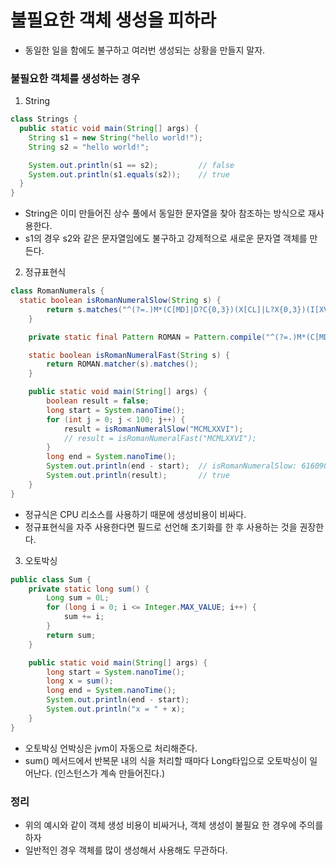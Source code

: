 # 불필요한 객체 생성을 피하라

- 동일한 일을 함에도 불구하고 여러번 생성되는 상황을 만들지 말자.

### 불필요한 객체를 생성하는 경우
1. String
```java
class Strings {
  public static void main(String[] args) {
    String s1 = new String("hello world!");
    String s2 = "hello world!";

    System.out.println(s1 == s2);         // false
    System.out.println(s1.equals(s2));    // true
  }
}
```
- String은 이미 만들어진 상수 풀에서 동일한 문자열을 찾아 참조하는 방식으로 재사용한다.
- s1의 경우 s2와 같은 문자열임에도 불구하고 강제적으로 새로운 문자열 객체를 만든다.

2. 정규표현식
```java
class RomanNumerals {
  static boolean isRomanNumeralSlow(String s) {
        return s.matches("^(?=.)M*(C[MD]|D?C{0,3})(X[CL]|L?X{0,3})(I[XV]|V?I{0,3})$");
    }

    private static final Pattern ROMAN = Pattern.compile("^(?=.)M*(C[MD]|D?C{0,3})(X[CL]|L?X{0,3})(I[XV]|V?I{0,3})$");

    static boolean isRomanNumeralFast(String s) {
        return ROMAN.matcher(s).matches();
    }

    public static void main(String[] args) {
        boolean result = false;
        long start = System.nanoTime();
        for (int j = 0; j < 100; j++) {
            result = isRomanNumeralSlow("MCMLXXVI");
            // result = isRomanNumeralFast("MCMLXXVI");
        }
        long end = System.nanoTime();
        System.out.println(end - start);  // isRomanNumeralSlow: 6160900 / isRomanNumeralFast: 912000
        System.out.println(result);       // true
    }
}
```
- 정규식은 CPU 리소스를 사용하기 때문에 생성비용이 비싸다.
- 정규표현식을 자주 사용한다면 필드로 선언해 초기화를 한 후 사용하는 것을 권장한다.

3. 오토박싱
```java
public class Sum {
    private static long sum() {
        Long sum = 0L;
        for (long i = 0; i <= Integer.MAX_VALUE; i++) {
            sum += i;
        }
        return sum;
    }

    public static void main(String[] args) {
        long start = System.nanoTime();
        long x = sum();
        long end = System.nanoTime();
        System.out.println(end - start);
        System.out.println("x = " + x);
    }
}
```
- 오토박싱 언박싱은 jvm이 자동으로 처리해준다.
- sum() 메서드에서 반복문 내의 식을 처리할 때마다 Long타입으로 오토박싱이 일어난다. (인스턴스가 계속 만들어진다.)

### 정리
- 위의 예시와 같이 객체 생성 비용이 비싸거나, 객체 생성이 불필요 한 경우에 주의를 하자
- 일반적인 경우 객체를 많이 생성해서 사용해도 무관하다.
